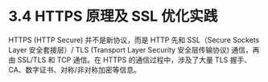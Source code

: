 # 3.4 HTTPS 原理及 SSL 优化实践

HTTPS (HTTP Secure) 并不是新协议，而是 HTTP 先和 SSL（Secure Sockets Layer 安全套接层）/ TLS (Transport Layer Security 安全层传输协议) 通信，再由 SSL/TLS 和 TCP 通信。在 HTTPS 的通信过程中，涉及了大量 TLS 握手、CA、数字证书、对称/非对称加密等信息。